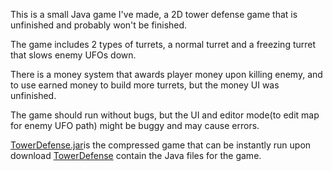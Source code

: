 This is a small Java game I've made, a 2D tower defense game that is unfinished and probably won't be finished. 

The game includes 2 types of turrets, a normal turret and a freezing turret that slows enemy UFOs down.

There is a money system that awards player money upon killing enemy, and to use earned money to build more turrets, but the money UI was unfinished. 

The game should run without bugs, but the UI and editor mode(to edit map for enemy UFO path) might be buggy and may cause errors. 

[TowerDefense.jar](https://github.com/SimonZhang0122/Coding-Projects/blob/433787147111051635f71c3c75a3d8c322d87a44/2D%20Tower%20Defense%20Game/TowerDefense%20.jar)is the compressed game that can be instantly run upon download
[TowerDefense](https://github.com/SimonZhang0122/Coding-Projects/tree/master/2D%20Tower%20Defense%20Game/Tower%20Defense) contain the Java files for the game. 
